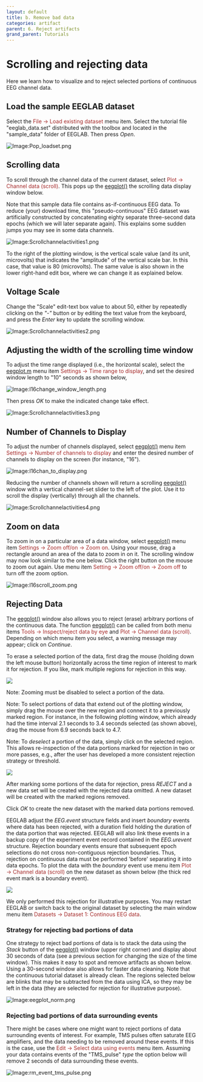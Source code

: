 ```yaml
---
layout: default
title: b. Remove bad data
categories: artifact
parent: 6. Reject artifacts
grand_parent: Tutorials
---
```

Scrolling and rejecting data 
======

Here we learn how to visualize and to reject selected portions of
continuous EEG channel data.

Load the sample EEGLAB dataset
--------------------------
Select the <span style="color: brown">File → Load existing dataset</span> menu item. Select the tutorial file "eeglab_data.set" distributed with
the toolbox and located in the "sample_data" folder of EEGLAB. Then press *Open*.

![Image:Pop_loadset.png](/assets/images/Pop_loadset.png)

Scrolling data
--------------------------
To scroll through the channel data of the current dataset, select
<span style="color: brown">Plot → Channel data (scroll)</span>. This pops up
the [eegplot()](http://sccn.ucsd.edu/eeglab/locatefile.php?file=eegplot.m)
the scrolling data display window below.

Note that this sample data file contains as-if-continuous EEG data. To
reduce (your) download time, this "pseudo-continuous" EEG dataset was
artificially constructed by concatenating eighty separate three-second
data epochs (which we will later separate again). This explains some
sudden jumps you may see in some data channels.


![Image:Scrollchannelactivities1.png](/assets/images/Scrollchannelactivities1.png)


To the right of the plotting window, is the vertical scale value (and its
unit, microvolts) that indicates the "amplitude" of the vertical scale
bar. In this case, that value is 80 (microvolts). The same value is
also shown in the lower right-hand edit box, where we can change it as
explained below.

Voltage Scale
--------------------------
Change the "Scale" edit-text box value to about 50, either by
repeatedly clicking on the *"-"* button or by editing the text value
from the keyboard, and press the *Enter* key to update the scrolling
window.


![Image:Scrollchannelactivities2.png](/assets/images/Scrollchannelactivities2.png)


Adjusting the width of the scrolling time window
--------------------------
To adjust the time range displayed (i.e., the horizontal scale),
select the [eegplot.m](http://sccn.ucsd.edu/eeglab/locatefile.php?file=eegplot.m) menu
item <span style="color: brown">Settings → Time range to display</span>, and
set the desired window length to "10" seconds as shown below,


![Image:I16change_window_length.png](/assets/images/I16change_window_length.png)




Then press *OK* to make the indicated change take effect.


![Image:Scrollchannelactivities3.png](/assets/images/Scrollchannelactivities3.png)



Number of Channels to Display
--------------------------
To adjust the number of channels displayed, select
[eegplot()](http://sccn.ucsd.edu/eeglab/locatefile.php?file=eegplot.m) menu
item <span style="color: brown">Settings → Number of channels to
display</span> and enter the desired number of channels to display on
the screen (for instance, "16").


![Image:I16chan_to_display.png](/assets/images/I16chan_to_display.png)


Reducing the number of channels shown will return a scrolling
[eegplot()](http://sccn.ucsd.edu/eeglab/locatefile.php?file=eegplot.m) window
with a vertical channel-set slider to the left of the plot. Use it to
scroll the display (vertically) through all the channels.


![Image:Scrollchannelactivities4.png](/assets/images/Scrollchannelactivities4.png)

Zoom on data
--------------------------
To zoom in on a particular area of a data window, select
[eegplot()](http://sccn.ucsd.edu/eeglab/locatefile.php?file=eegplot.m) menu
item <span style="color: brown">Settings → Zoom off/on → Zoom on</span>. Using your mouse, drag a rectangle around an area of the data to zoom
in on it. The scrolling window may now look similar to the one below.
Click the right button on the mouse to zoom out again. Use menu item
<span style="color: brown">Setting → Zoom off/on → Zoom off</span> to turn
off the zoom option.


![Image:I16scroll_zoom.png](/assets/images/I16scroll_zoom.png)

Rejecting Data
--------------------------
The [eegplot()](http://sccn.ucsd.edu/eeglab/locatefile.php?file=eegplot.m)
window also allows you to reject (erase) arbitrary portions of the
continuous data. The function
[eegplot()](http://sccn.ucsd.edu/eeglab/locatefile.php?file=eegplot.m) can be
called from both menu items <span style="color: brown">Tools → Inspect/reject data by eye</span> and <span style="color: brown">Plot → Channel data (scroll)</span>. Depending on which menu item you select, a warning message may appear; click on *Continue*. 

To erase a selected portion of the data, first drag the
mouse (holding down the left mouse button) horizontally across the
time region of interest to mark it for rejection. If you like, mark
multiple regions for rejection in this way.

![](/assets/images/I16reject_scroll.png)

Note: Zooming must be disabled to select a portion of the data.

Note: To select portions of data that extend out of the plotting window,
simply drag the mouse over the new region and connect it to a previously
marked region. For instance, in the following plotting window, which
already had the time interval 2.1 seconds to 3.4 seconds selected (as
shown above), drag the mouse from 6.9 seconds back to 4.7.

Note: To *deselect* a portion of the data, simply click on the selected region.
This allows re-inspection of the data portions marked for rejection in
two or more passes, e.g., after the user has developed a more consistent
rejection strategy or threshold. 

![](/assets/images/Iii1eegplot2.jpg)

After marking some portions of the data for
rejection, press *REJECT* and a new data set will be created with the
rejected data omitted. A new dataset will be created with the marked
regions removed. 

Click *OK* to create the new dataset with the marked data
portions removed.

EEGLAB adjust the *EEG.event* structure
fields and insert *boundary* events where data has been rejected,
with a duration field holding the duration of the data portion that was
rejected. EEGLAB will also link these events in a backup copy of the experiment
event record contained in the *EEG.urevent* structure. Rejection
boundary events ensure that subsequent epoch selections do not cross
non-contiguous rejection boundaries. Thus, rejection on continuous data
must be performed 'before' separating it into data epochs. To plot the data with the *boundary* event use menu item <span style="color: brown">Plot → Channel data (scroll)</span> on the new dataset as shown below (the thick red event mark is a boundary event).

![](/assets/images/Iii1eegplot1.jpg)

We only performed this rejection for illustrative purposes.
You may restart EEGLAB or switch back to the original dataset by selecting the main window menu item
<span style="color: brown">Datasets → Dataset 1: Continous EEG data</span>.

### Strategy for rejecting bad portions of data

One strategy to reject bad portions of data is to stack the data using the *Stack* button of the [eegplot()](http://sccn.ucsd.edu/eeglab/locatefile.php?file=eegplot.m) window (upper right corner) and display about 30 seconds of data (see a previous section for changing the size of the time window). This makes it easy to spot and remove artifacts as shown below. Using a 30-second window also allows for faster data cleaning. Note that the continuous tutorial dataset is already clean. The regions selected below are blinks that may be subtracted from the data using ICA, so they may be left in the data (they are selected for rejection for illustrative purpose).

![Image:eegplot_norm.png](/assets/images/eegplot_norm.png)

### Rejecting bad portions of data surrounding events

There might be cases where one might want to reject portions of data surrounding events of interest. For example, TMS pulses often saturate EEG amplifiers, and the data needing to be removed around these events. If this is the case, use the <span style="color: brown">Edit → Select data using events</span> menu item. Assuming your data contains events of the "TMS_pulse" *type* the option below will remove 2 seconds of data surrounding these events.

![Image:rm_event_tms_pulse.png](/assets/images/rm_event_tms_pulse.png)
